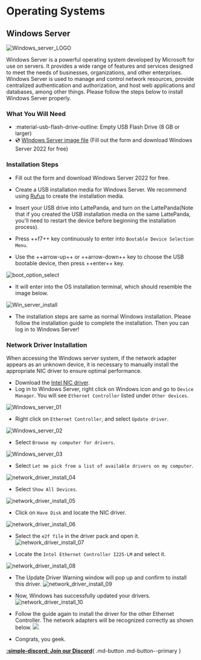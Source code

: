 # Operating Systems

## Windows Server

![Windows_server_LOGO](../../assets/images/Sigma/Windows_server_LOGO.webp)

Windows Server is a powerful operating system developed by Microsoft for use on servers. It provides a wide range of features and services designed to meet the needs of businesses, organizations, and other enterprises. Windows Server is used to manage and control network resources, provide centralized authentication and authorization, and host web applications and databases, among other things. Please follow the steps below to install Windows Server properly.

### What You Will Need

* :material-usb-flash-drive-outline: Empty USB Flash Drive (8 GB or larger)
* 💿 [WIndows Server image file](https://info.microsoft.com/ww-landing-windows-server-2022.html) (Fill out the form and download Windows Server 2022 for free)

### Installation Steps

* Fill out the form and download Windows Server 2022 for free.
* Create a USB installation media for Windows Server. We recommend using [Rufus](https://rufus.akeo.ie/) to create the installation media. 

* Insert your USB drive into LattePanda, and turn on the LattePanda(Note that if you created the USB installation media on the same LattePanda, you'll need to restart the device before beginning the installation process).
* Press ++f7++ key continuously to enter into `Bootable Device Selection Menu`. 

* Use the ++arrow-up++ or ++arrow-down++ key to choose the USB bootable device, then press ++enter++ key.

![boot_option_select](../../assets/images/Sigma/boot_option_select.webp)

* It will enter into the OS installation terminal, which should resemble the image below. 

![Win_server_install](../../assets/images/Sigma/Win_server_install.webp)

* The installation steps are same as normal Windows installation. Please follow the installation guide to complete the installation. Then you can log in to Windows Server!

### Network Driver Installation

When accessing the Windows server system, if the network adapter appears as an unknown device, it is necessary to manually install the appropriate NIC driver to ensure optimal performance.

- Download the [Intel NIC driver](../../assets/drivers/sigma_edition/WS2022.zip).
- Log in to Windows Server, right click on Windows icon and go to `Device Manager`. You will see `Ethernet Controller` listed under `Other devices`.

![Windows_server_01](../../assets/images/Sigma/Windows_server_01.webp)

- Right click on `Ethernet Controller`, and select `Update driver`.

![Windows_server_02](../../assets/images/Sigma/Windows_server_02.webp)

- Select `Browse my computer for drivers`.

![Windows_server_03](../../assets/images/Sigma/Windows_server_03.webp)

- Select `Let me pick from a list of available drivers on my computer`.

![network_driver_install_04](../../assets/images/Sigma/network_driver_install_04.webp)

- Select `Show All Devices`.

![network_driver_install_05](../../assets/images/Sigma/network_driver_install_05.webp)

- Click on `Have Disk` and locate the NIC driver.

![network_driver_install_06](../../assets/images/Sigma/network_driver_install_06.webp)

- Select the `e2f file` in the driver pack and open it.
  ![network_driver_install_07](../../assets/images/Sigma/network_driver_install_07.webp)

- Locate the `Intel Ethernet Controller I225-LM` and select it.

![network_driver_install_08](../../assets/images/Sigma/network_driver_install_08.webp)

- The Update Driver Warning window will pop up and confirm to install this driver.
  ![network_driver_install_09](../../assets/images/Sigma/network_driver_install_09.webp)

- Now, Windows has successfully updated your drivers.
  ![network_driver_install_10](../../assets/images/Sigma/network_driver_install_10.webp)

- Follow the guide again to install the driver for the other Ethernet Controller. The network adapters will be recognized correctly as shown below.
  ![](../../assets/images/Sigma/d52a.webp)

- Congrats, you geek.



[**:simple-discord: Join our Discord**](https://discord.gg/k6YPYQgmHt){ .md-button .md-button--primary }
